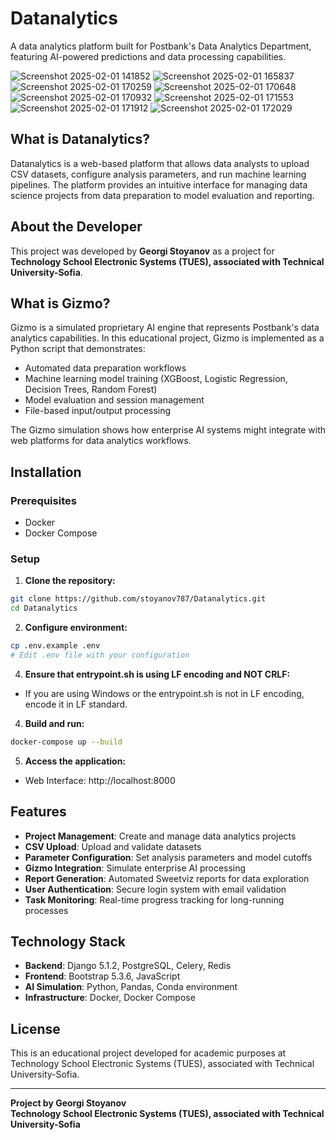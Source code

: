 # Datanalytics

A data analytics platform built for Postbank's Data Analytics Department, featuring AI-powered predictions and data processing capabilities.

![Screenshot 2025-02-01 141852](https://github.com/user-attachments/assets/2cdd09ec-6cc9-4eb0-9453-74a7bd97171d)
![Screenshot 2025-02-01 165837](https://github.com/user-attachments/assets/0b22bcc8-f68f-43f2-8af6-4c44a891a303)
![Screenshot 2025-02-01 170259](https://github.com/user-attachments/assets/8ece29e2-8a03-40ff-8200-2bfdb12c324d)
![Screenshot 2025-02-01 170648](https://github.com/user-attachments/assets/aa8d4bdb-8abc-4a68-bf12-91705e358488)
![Screenshot 2025-02-01 170932](https://github.com/user-attachments/assets/6954d141-7cbb-4fe2-a16c-2711bb3c8222)
![Screenshot 2025-02-01 171553](https://github.com/user-attachments/assets/41d3f295-5d03-47c1-b02e-0397fa12bc1f)
![Screenshot 2025-02-01 171912](https://github.com/user-attachments/assets/2b7fcff5-8a90-4320-9e9e-7783130df8b0)
![Screenshot 2025-02-01 172029](https://github.com/user-attachments/assets/31932159-2ad3-4b92-bf61-72b7dc040f9b)



## What is Datanalytics?

Datanalytics is a web-based platform that allows data analysts to upload CSV datasets, configure analysis parameters, and run machine learning pipelines. The platform provides an intuitive interface for managing data science projects from data preparation to model evaluation and reporting.

## About the Developer

This project was developed by **Georgi Stoyanov** as a project for **Technology School Electronic Systems (TUES), associated with Technical University-Sofia**.

## What is Gizmo?

Gizmo is a simulated proprietary AI engine that represents Postbank's data analytics capabilities. In this educational project, Gizmo is implemented as a Python script that demonstrates:

- Automated data preparation workflows
- Machine learning model training (XGBoost, Logistic Regression, Decision Trees, Random Forest)
- Model evaluation and session management
- File-based input/output processing

The Gizmo simulation shows how enterprise AI systems might integrate with web platforms for data analytics workflows.

## Installation

### Prerequisites
- Docker
- Docker Compose

### Setup

1. **Clone the repository:**
```bash
git clone https://github.com/stoyanov787/Datanalytics.git
cd Datanalytics
```

2. **Configure environment:**
```bash
cp .env.example .env
# Edit .env file with your configuration
```

4. **Ensure that entrypoint.sh is using LF encoding and NOT CRLF:**
- If you are using Windows or the entrypoint.sh is not in LF encoding, encode it in LF standard.

4. **Build and run:**
```bash
docker-compose up --build
```

5. **Access the application:**
- Web Interface: http://localhost:8000

## Features

- **Project Management**: Create and manage data analytics projects
- **CSV Upload**: Upload and validate datasets
- **Parameter Configuration**: Set analysis parameters and model cutoffs
- **Gizmo Integration**: Simulate enterprise AI processing
- **Report Generation**: Automated Sweetviz reports for data exploration
- **User Authentication**: Secure login system with email validation
- **Task Monitoring**: Real-time progress tracking for long-running processes

## Technology Stack

- **Backend**: Django 5.1.2, PostgreSQL, Celery, Redis
- **Frontend**: Bootstrap 5.3.6, JavaScript
- **AI Simulation**: Python, Pandas, Conda environment
- **Infrastructure**: Docker, Docker Compose

## License

This is an educational project developed for academic purposes at Technology School Electronic Systems (TUES), associated with Technical University-Sofia.

---

**Project by Georgi Stoyanov**  
**Technology School Electronic Systems (TUES), associated with Technical University-Sofia**
